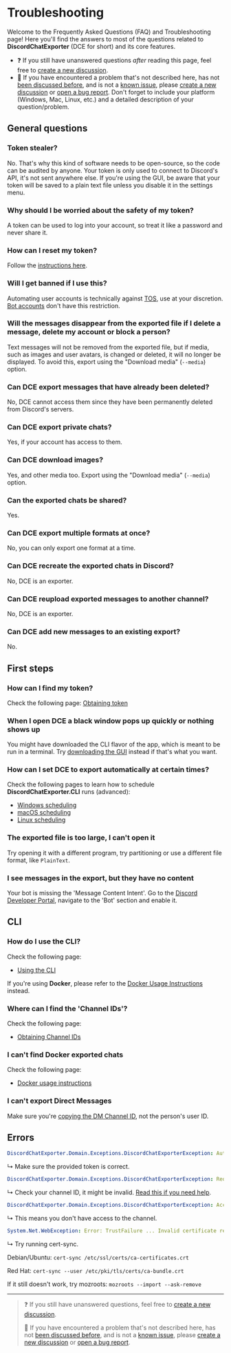 # Troubleshooting

Welcome to the Frequently Asked Questions (FAQ) and Troubleshooting page!
Here you'll find the answers to most of the questions related to **DiscordChatExporter** (DCE for short) and its core features.

- ❓ If you still have unanswered questions _after_ reading this page, feel free to [create a new discussion](https://github.com/Tyrrrz/DiscordChatExporter/discussions/new).
- 🐞 If you have encountered a problem that's not described here, has not [been discussed before](https://github.com/Tyrrrz/DiscordChatExporter/discussions), and is not a [known issue](https://github.com/Tyrrrz/DiscordChatExporter/issues?q=is%3Aissue), please [create a new discussion](https://github.com/Tyrrrz/DiscordChatExporter/discussions/new) or [open a bug report](https://github.com/Tyrrrz/DiscordChatExporter/issues/new). Don't forget to include your platform (Windows, Mac, Linux, etc.) and a detailed description of your question/problem.

## General questions

### Token stealer?

No. That's why this kind of software needs to be open-source, so the code can be audited by anyone.
Your token is only used to connect to Discord's API, it's not sent anywhere else.
If you're using the GUI, be aware that your token will be saved to a plain text file unless you disable it in the settings menu.

### Why should I be worried about the safety of my token?

A token can be used to log into your account, so treat it like a password and never share it.

### How can I reset my token?

Follow the [instructions here](Token-and-IDs.md).

### Will I get banned if I use this?

Automating user accounts is technically against [TOS](https://discord.com/terms), use at your discretion. [Bot accounts](https://discord.com/developers/docs/topics/oauth2#bot-users) don't have this restriction.

### Will the messages disappear from the exported file if I delete a message, delete my account or block a person?

Text messages will not be removed from the exported file, but if media, such as images and user avatars, is changed or deleted, it will no longer be displayed. To avoid this, export using the "Download media" (`--media`) option.

### Can DCE export messages that have already been deleted?

No, DCE cannot access them since they have been permanently deleted from Discord's servers.

### Can DCE export private chats?

Yes, if your account has access to them.

### Can DCE download images?

Yes, and other media too. Export using the "Download media" (`--media`) option.

### Can the exported chats be shared?

Yes.

### Can DCE export multiple formats at once?

No, you can only export one format at a time.

### Can DCE recreate the exported chats in Discord?

No, DCE is an exporter.

### Can DCE reupload exported messages to another channel?

No, DCE is an exporter.

### Can DCE add new messages to an existing export?

No.

## First steps

### How can I find my token?

Check the following page: [Obtaining token](Token-and-IDs.md)

### When I open DCE a black window pops up quickly or nothing shows up

You might have downloaded the CLI flavor of the app, which is meant to be run in a terminal. Try [downloading the GUI](Getting-started.md#gui-or-cli) instead if that's what you want.

### How can I set DCE to export automatically at certain times?

Check the following pages to learn how to schedule **DiscordChatExporter.CLI** runs (advanced):

- [Windows scheduling](Scheduling-Windows.md)
- [macOS scheduling](Scheduling-MacOS.md)
- [Linux scheduling](Scheduling-Linux.md)

### The exported file is too large, I can't open it

Try opening it with a different program, try partitioning or use a different file format, like `PlainText`.

### I see messages in the export, but they have no content

Your bot is missing the 'Message Content Intent'. Go to the [Discord Developer Portal](https://discord.com/developers/applications), navigate to the 'Bot' section and enable it.

## CLI

### How do I use the CLI?

Check the following page:

- [Using the CLI](Using-the-CLI.md)

If you're using **Docker**, please refer to the [Docker Usage Instructions](Docker.md) instead.

### Where can I find the 'Channel IDs'?

Check the following page:

- [Obtaining Channel IDs](Token-and-IDs.md)

### I can't find Docker exported chats

Check the following page:

- [Docker usage instructions](Docker.md)

### I can't export Direct Messages

Make sure you're [copying the DM Channel ID](Token-and-IDs.md#how-to-get-a-direct-message-channel-id), not the person's user ID.

## Errors

```yml
DiscordChatExporter.Domain.Exceptions.DiscordChatExporterException: Authentication token is invalid.
```

↳ Make sure the provided token is correct.

```yml
DiscordChatExporter.Domain.Exceptions.DiscordChatExporterException: Requested resource does not exist.
```

↳ Check your channel ID, it might be invalid. [Read this if you need help](Token-and-IDs.md).

```yml
DiscordChatExporter.Domain.Exceptions.DiscordChatExporterException: Access is forbidden.
```

↳ This means you don't have access to the channel.

```yml
System.Net.WebException: Error: TrustFailure ... Invalid certificate received from server.
```

↳ Try running cert-sync.

Debian/Ubuntu: `cert-sync /etc/ssl/certs/ca-certificates.crt`

Red Hat: `cert-sync --user /etc/pki/tls/certs/ca-bundle.crt`

If it still doesn't work, try mozroots: `mozroots --import --ask-remove`

---

> ❓ If you still have unanswered questions, feel free to [create a new discussion](https://github.com/Tyrrrz/DiscordChatExporter/discussions/new).
>
> 🐞 If you have encountered a problem that's not described here, has not [been discussed before](https://github.com/Tyrrrz/DiscordChatExporter/discussions), and is not a [known issue](https://github.com/Tyrrrz/DiscordChatExporter/issues?q=is%3Aissue), please [create a new discussion](https://github.com/Tyrrrz/DiscordChatExporter/discussions/new) or [open a bug report](https://github.com/Tyrrrz/DiscordChatExporter/issues/new).
